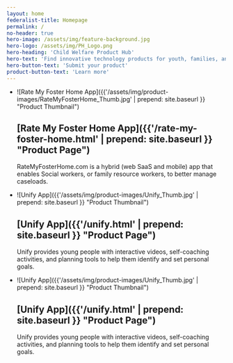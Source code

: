 ```yaml
---
layout: home
federalist-title: Homepage
permalink: /
no-header: true
hero-image: /assets/img/feature-background.jpg
hero-logo: /assets/img/PH_Logo.png
hero-heading: 'Child Welfare Product Hub'
hero-text: 'Find innovative technology products for youth, families, and child welfare service providers'
hero-button-text: 'Submit your product'
product-button-text: 'Learn more'
---
```

* !\[Rate My Foster Home App\]({{'/assets/img/product-images/RateMyFosterHome_Thumb.jpg' | prepend: site.baseurl }} "Product Thumbnail")

  ## \[Rate My Foster Home App\]({{'/rate-my-foster-home.html' | prepend: site.baseurl }} "Product Page")

  RateMyFosterHome.com is a hybrid (web SaaS and mobile) app that enables Social workers, or family resource workers, to better manage caseloads.

* !\[Unify App\]({{'/assets/img/product-images/Unify_Thumb.jpg' | prepend: site.baseurl }} "Product Thumbnail")

  ## \[Unify App\]({{'/unify.html' | prepend: site.baseurl }} "Product Page")

  Unify provides young people with interactive videos, self-coaching activities, and planning tools to help them identify and set personal goals.

* !\[Unify App\]({{'/assets/img/product-images/Unify_Thumb.jpg' | prepend: site.baseurl }} "Product Thumbnail")

  ## \[Unify App\]({{'/unify.html' | prepend: site.baseurl }} "Product Page")

  Unify provides young people with interactive videos, self-coaching activities, and planning tools to help them identify and set personal goals.